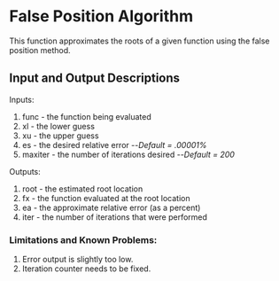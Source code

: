 # False Position Algorithm
This function approximates the roots of a given function using the false
position method. 

## Input and Output Descriptions

Inputs:

1. func - the function being evaluated
2. xl - the lower guess
3. xu - the upper guess
4. es - the desired relative error            --*Default = .00001%*
5. maxiter - the number of iterations desired --*Default = 200*

Outputs:

1. root - the estimated root location
2. fx - the function evaluated at the root location
3. ea - the approximate relative error (as a percent)
4. iter - the number of iterations that were performed
        
### Limitations and Known Problems:
1. Error output is slightly too low. 
2. Iteration counter needs to be fixed. 

      
  
